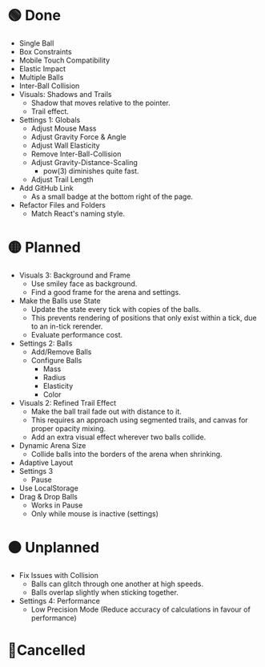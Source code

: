 # 🟢 Done

- Single Ball
- Box Constraints
- Mobile Touch Compatibility
- Elastic Impact
- Multiple Balls
- Inter-Ball Collision
- Visuals: Shadows and Trails
    - Shadow that moves relative to the pointer.
    - Trail effect.
- Settings 1: Globals
    - Adjust Mouse Mass
    - Adjust Gravity Force & Angle
    - Adjust Wall Elasticity
    - Remove Inter-Ball-Collision
    - Adjust Gravity-Distance-Scaling
        - pow(3) diminishes quite fast.
    - Adjust Trail Length
- Add GitHub Link
  - As a small badge at the bottom right of the page.
- Refactor Files and Folders
  - Match React's naming style.

# 🟡 Planned

- Visuals 3: Background and Frame
    - Use smiley face as background.
    - Find a good frame for the arena and settings.
- Make the Balls use State
    - Update the state every tick with copies of the balls.
    - This prevents rendering of positions that only exist within a tick, due to an in-tick rerender.
    - Evaluate performance cost.
- Settings 2: Balls
    - Add/Remove Balls
    - Configure Balls
        - Mass
        - Radius
        - Elasticity
        - Color
- Visuals 2: Refined Trail Effect
    - Make the ball trail fade out with distance to it.
    - This requires an approach using segmented trails, and canvas for proper opacity mixing.
    - Add an extra visual effect wherever two balls collide.
- Dynamic Arena Size
    - Collide balls into the borders of the arena when shrinking.
- Adaptive Layout
- Settings 3
    - Pause
- Use LocalStorage
- Drag & Drop Balls
    - Works in Pause
    - Only while mouse is inactive (settings)

# 🟠 Unplanned

- Fix Issues with Collision
    - Balls can glitch through one another at high speeds.
    - Balls overlap slightly when sticking together.
- Settings 4: Performance
    - Low Precision Mode (Reduce accuracy of calculations in favour of performance)

# 🔴Cancelled